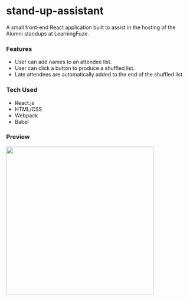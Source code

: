 # stand-up-assistant

A small front-end React application built to assist in the hosting of the Alumni standups at LearningFuze. 

### Features
* User can add names to an attendee list.
* User can click a button to produce a shuffled list.
* Late attendees are automatically added to the end of the shuffled list.

### Tech Used
* React.js
* HTML/CSS
* Webpack
* Babel

### Preview

<img
  src="https://media.giphy.com/media/kbLRQbkW3hVHFDeVO3/giphy.gif"
  width="400">
